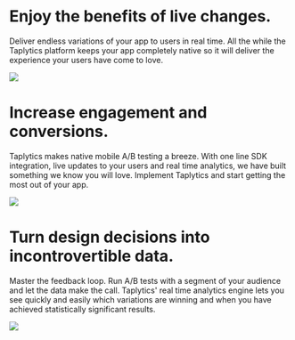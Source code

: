 
Enjoy the benefits of live changes.
===================================

Deliver endless variations of your app to users in real time. All the while the Taplytics platform keeps your app completely native so it will deliver the experience your users have come to love.

![](taplytics-livechanges.png)


Increase engagement and conversions.
====================================

Taplytics makes native mobile A/B testing a breeze. With one line SDK integration, live updates to your users and real time analytics, we have built something we know you will love. Implement Taplytics and start getting the most out of your app.

![](taplytics-colors.png)

Turn design decisions into incontrovertible data.
===========================================

Master the feedback loop. Run A/B tests with a segment of your audience and let the data make the call. Taplytics' real time analytics engine lets you see quickly and easily which variations are winning and when you have achieved statistically significant results.

![](taplytics-buttons.png)